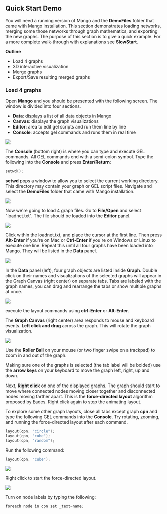 

## Quick Start Demo

You will need a running version of Mango and the **DemoFiles** folder that came with Mango installation. This section demonstrates loading networks, merging some those networks through graph mathematics, and exporting the new graphs. The purpose of this section is to give a quick example. For a more complete walk-through with explanations see **SlowStart**.

**Outline** 

* Load 4 graphs
* 3D interactive visualization
* Merge graphs
* Export/Save resulting merged graphs

### Load 4 graphs

Open **Mango** and you should be presented with the following screen. The window is divided into four sections. 

* **Data**: displays a list of all data objects in Mango 
* **Canvas**: displays the graph visualizations
* **Editor**: area to edit gel scripts and run them line by line
* **Console**: accepts gel commands and runs them in real time


![](start.png)

The **Console** (bottom right) is where you can type and execute GEL commands. All GEL commands end with a semi-colon symbol. Type the following into the **Console** and press **Enter/Return**:

```c
setwd();
```

**setwd** pops a window to allow you to select the current working directory. This directory may contain your graph or GEL script files. Navigate and select the **DemoFiles** folder that came with Mango installation.

![](setwd.png)

Now we're going to load 4 graph files. Go to **File/Open** and select "loadnet.txt". The file should be loaded into the **Editor** panel.

![](loadnet.png)

Click within the loadnet.txt, and place the cursor at the first line. Then press **Alt-Enter** if you're on Mac or **Ctrl-Enter** if you're on Windows or Linux to execute one line. Repeat this until all four graphs have been loaded into Mango. They will be listed in the **Data** panel. 

![](load.png)

In the **Data** panel (left), four graph objects are listed inside **Graph**. Double click on their names and visualizations of the selected graphs will appear in the Graph Canvas (right center) on separate tabs. Tabs are labeled with the graph names, you can drag and rearrange the tabs or show multiple graphs at once.

![](img23.png)

execute the layout commands using **ctrl-Enter** or **Alt-Enter**. 

The **Graph Canvas** (right center) area responds to mouse and keyboard events. **Left click and drag** across the graph. This will rotate the graph visualization. 

![](img24.png)

Use the **Roller Ball** on your mouse (or two finger swipe on a trackpad) to zoom in and out of the graph. 

Making sure one of the graphs is selected (the tab label will be bolded) use the **arrow keys** on your keyboard to move the graph left, right, up and down. 

Next, **Right click** on one of the displayed graphs. The graph should start to move where connected nodes moving closer together and disconnected nodes moving farther apart. This is the **force-directed layout** algorithm proposed by Eades. Right click again to stop the animating layout.

To explore some other graph layouts, close all tabs except graph **cpn** and type the following GEL commands into the **Console**. Try rotating, zooming, and running the force-directed layout after each command.

```c
layout(cpn, "circle");
layout(cpn, "cube");
layout(cpn, "random");
```

Run the following command:

```c
layout(cpn, "cube");
```
![](img26.png)

Right click to start the force-directed layout.

![](img27.png)

Turn on node labels by typing the following:

```c
foreach node in cpn set _text=name;
```



